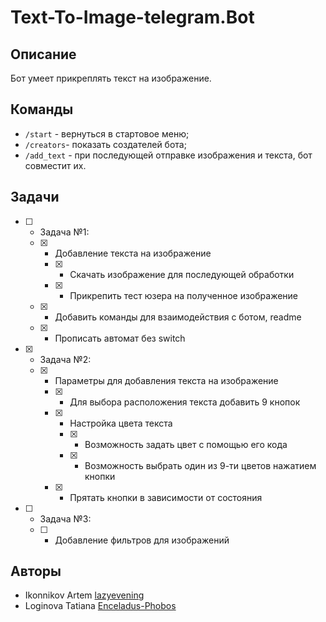 # Text-To-Image-telegram.Bot

## Описание
Бот умеет прикреплять текст на изображение.

## Команды
* `/start` - вернуться в стартовое меню;
* `/creators`- показать создателей бота;
* `/add_text` - при последующей отправке изображения и текста, бот совместит их.

## Задачи
- [ ] - Задача №1:
  - [x] - Добавление текста на изображение
    - [x] - Скачать изображение для последующей обработки
    - [x] - Прикрепить тест юзера на полученное изображение
  - [x] - Добавить команды для взаимодействия с ботом, readme
  - [x] - Прописать автомат без switch
- [x] - Задача №2:
  - [x] - Параметры для добавления текста на изображение
    - [x] - Для выбора расположения текста добавить 9 кнопок
    - [x] - Настройка цвета текста
      - [x] - Возможность задать цвет с помощью его кода
      - [x] - Возможность выбрать один из 9-ти цветов нажатием кнопки
    - [x] - Прятать кнопки в зависимости от состояния
- [ ] - Задача №3:
  - [ ] - Добавление фильтров для изображений


## Авторы
* Ikonnikov Artem [lazyevening](https://github.com/lazyevening)
* Loginova Tatiana [Enceladus-Phobos](https://github.com/Enceladus-Phobos)